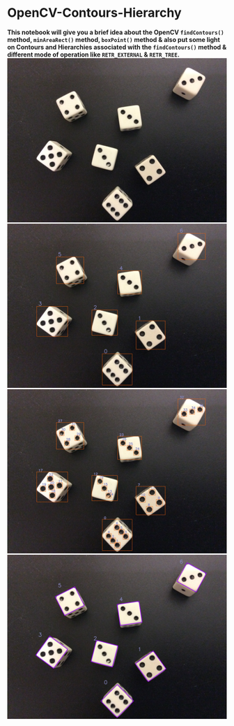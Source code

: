 # OpenCV-Contours-Hierarchy
**This notebook will give you a brief idea about the OpenCV `findContours()` method, `minAreaRect()` method, `boxPoint()` method & also put some light on Contours and Hierarchies associated with the `findContours()` method & different mode of operation like `RETR_EXTERNAL` & `RETR_TREE`.**
![Original](dice.jpg) 
![Outer](Contours_RETR_EXTERNAL.jpg) 
![Outer-Inner](Contours_RETR_TREE.jpg)
![Min-Area-Rect](Contours_minAreaRect.jpg)
